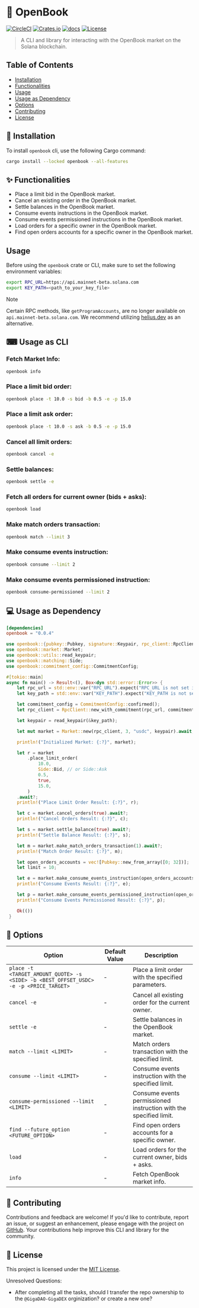 # 📖 OpenBook

[![CircleCI](https://dl.circleci.com/status-badge/img/gh/wiseaidev/openbook/tree/master.svg?style=svg)](https://dl.circleci.com/status-badge/redirect/gh/wiseaidev/openbook/tree/master)
[![Crates.io](https://img.shields.io/crates/v/openbook.svg)](https://crates.io/crates/openbook)
[![docs](https://docs.rs/openbook/badge.svg)](https://docs.rs/openbook/)
[![License](https://img.shields.io/badge/license-MIT-blue.svg)](LICENSE)

> A CLI and library for interacting with the OpenBook market on the Solana blockchain.

## Table of Contents

- [Installation](#-installation)
- [Functionalities](#-functionalities)
- [Usage](#-usage-as-cli)
- [Usage as Dependency](#-usage-as-dep)
- [Options](#-options)
- [Contributing](#-contributing)
- [License](#-license)

## 🚀 Installation

To install `openbook` cli, use the following Cargo command:

```bash
cargo install --locked openbook --all-features
```

## ✨ Functionalities

- Place a limit bid in the OpenBook market.
- Cancel an existing order in the OpenBook market.
- Settle balances in the OpenBook market.
- Consume events instructions in the OpenBook market.
- Consume events permissioned instructions in the OpenBook market.
- Load orders for a specific owner in the OpenBook market.
- Find open orders accounts for a specific owner in the OpenBook market.

## Usage

Before using the `openbook` crate or CLI, make sure to set the following environment variables:

```bash
export RPC_URL=https://api.mainnet-beta.solana.com
export KEY_PATH=<path_to_your_key_file>
```

> [!NOTE]
> Certain RPC methods, like `getProgramAccounts`, are no longer available on `api.mainnet-beta.solana.com`. We recommend utilizing [helius.dev](https://www.helius.dev) as an alternative.

## ⌨ Usage as CLI

### Fetch Market Info:

```sh
openbook info
```

### Place a limit bid order:

```sh
openbook place -t 10.0 -s bid -b 0.5 -e -p 15.0
```

### Place a limit ask order:

```sh
openbook place -t 10.0 -s ask -b 0.5 -e -p 15.0
```

### Cancel all limit orders:

```sh
openbook cancel -e
```

### Settle balances:

```sh
openbook settle -e
```

### Fetch all orders for current owner (bids + asks):

```sh
openbook load
```

### Make match orders transaction:

```sh
openbook match --limit 3
```

### Make consume events instruction:

```sh
openbook consume --limit 2
```

### Make consume events permissioned instruction:

```sh
openbook consume-permissioned --limit 2
```

## 💻 Usage as Dependency

```toml
[dependencies]
openbook = "0.0.4"
```

```rust
use openbook::{pubkey::Pubkey, signature::Keypair, rpc_client::RpcClient};
use openbook::market::Market;
use openbook::utils::read_keypair;
use openbook::matching::Side;
use openbook::commitment_config::CommitmentConfig;

#[tokio::main]
async fn main() -> Result<(), Box<dyn std::error::Error>> {
    let rpc_url = std::env::var("RPC_URL").expect("RPC_URL is not set in .env file");
    let key_path = std::env::var("KEY_PATH").expect("KEY_PATH is not set in .env file");

    let commitment_config = CommitmentConfig::confirmed();
    let rpc_client = RpcClient::new_with_commitment(rpc_url, commitment_config);

    let keypair = read_keypair(&key_path);

    let mut market = Market::new(rpc_client, 3, "usdc", keypair).await;

    println!("Initialized Market: {:?}", market);

    let r = market
        .place_limit_order(
            10.0,
            Side::Bid, // or Side::Ask
            0.5,
            true,
            15.0,
        )
    .await?;
    println!("Place Limit Order Result: {:?}", r);

    let c = market.cancel_orders(true).await?;
    println!("Cancel Orders Result: {:?}", c);

    let s = market.settle_balance(true).await?;
    println!("Settle Balance Result: {:?}", s);

    let m = market.make_match_orders_transaction(1).await?;
    println!("Match Order Result: {:?}", m);

    let open_orders_accounts = vec![Pubkey::new_from_array([0; 32])];
    let limit = 10;

    let e = market.make_consume_events_instruction(open_orders_accounts.clone(), limit).await?;
    println!("Consume Events Result: {:?}", e);

    let p = market.make_consume_events_permissioned_instruction(open_orders_accounts.clone(), limit).await?;
    println!("Consume Events Permissioned Result: {:?}", p);

    Ok(())
 }
```

## 🎨 Options

| Option                                 | Default Value | Description                                              |
|----------------------------------------|---------------|----------------------------------------------------------|
| `place -t <TARGET_AMOUNT_QUOTE> -s <SIDE> -b <BEST_OFFSET_USDC> -e -p <PRICE_TARGET>` | - | Place a limit order with the specified parameters.       |
| `cancel -e`                            | -             | Cancel all existing order for the current owner.        |
| `settle -e`                            | -             | Settle balances in the OpenBook market.                  |
| `match --limit <LIMIT>`                | -             | Match orders transaction with the specified limit.      |
| `consume --limit <LIMIT>`              | -             | Consume events instruction with the specified limit.     |
| `consume-permissioned --limit <LIMIT>` | -             | Consume events permissioned instruction with the specified limit. |
| `find --future_option <FUTURE_OPTION>` | -             | Find open orders accounts for a specific owner.          |
| `load`                                 | -             | Load orders for the current owner, bids + asks.                      |
| `info`                                 | -             | Fetch OpenBook market info.                              |

## 🤝 Contributing

Contributions and feedback are welcome! If you'd like to contribute, report an issue, or suggest an enhancement, please engage with the project on [GitHub](https://github.com/wiseaidev/openbook). Your contributions help improve this CLI and library for the community.

## 📄 License

This project is licensed under the [MIT License](LICENSE).


Unresolved Questions:
- After completing all the tasks, should I transfer the repo ownership to the `@GigaDAO-GigaDEX` orginization? or create a new one?
